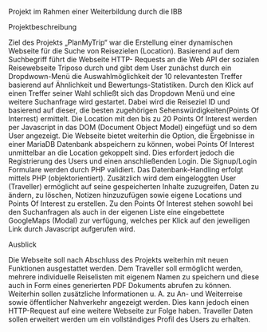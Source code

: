 Projekt im Rahmen einer Weiterbildung durch die IBB

Projektbeschreibung

Ziel des Projekts „PlanMyTrip“ war die Erstellung einer dynamischen Webseite für die Suche von Reisezielen (Location).
Basierend auf dem Suchbegriff führt die Webseite HTTP- Requests an die Web API der sozialen Reisewebseite Triposo durch und gibt dem User zunächst durch ein Dropdwown-Menü die Auswahlmöglichkeit der 10 relevantesten Treffer basierend auf Ähnlichkeit und Bewertungs-Statistiken. Durch den Klick auf einen Treffer seiner Wahl schließt sich das Dropdown Menü und eine weitere Suchanfrage wird gestartet.  Dabei wird die Reiseziel ID und basierend auf dieser, die besten zugehörigen Sehenswürdigkeiten(Points Of Interrest) ermittelt. Die Location mit den bis zu 20 Points Of Interest werden per Javascript in das DOM (Document Object Model) eingefügt und so dem User angezeigt. 
Die Webseite bietet weiterhin die Option, die Ergebnisse in einer MariaDB Datenbank abspeichern zu können, wobei Points Of Interest unmittelbar an die Location gekoppelt sind. Dies erfordert jedoch die Registrierung des Users und einen anschließenden Login. Die Signup/Login Formulare werden durch PHP validiert. Das Datenbank-Handling erfolgt mittels PHP (objektorientiert).
Zusätzlich wird dem eingeloggten User (Traveller) ermöglicht auf seine gespeicherten Inhalte zuzugreifen, Daten zu ändern, zu löschen, Notizen hinzuzufügen sowie eigene Locations und Points Of Interest zu erstellen. 
Zu den Points Of Interest stehen sowohl bei den Suchanfragen als auch in der eigenen Liste eine eingebettete GoogleMaps (Modal) zur verfügung, welches per Klick auf den jeweiligen Link durch Javascript aufgerufen wird.

Ausblick

Die Webseite soll nach Abschluss des Projekts weiterhin mit neuen Funktionen ausgestattet werden. Dem Traveller soll ermöglicht werden, mehrere individuelle Reiselisten mit eigenem Namen zu speichern und diese auch in Form eines generierten PDF Dokuments abrufen zu können.
Weiterhin sollen zusätzliche Informationen u. A. zu An- und Weiterreise sowie öffentlicher Nahverkehr angezeigt werden. Dies kann jedoch einen HTTP-Request auf eine weitere Webseite zur Folge haben.
Traveller Daten sollen erweitert werden um ein vollständiges Profil des Users zu erhalten.

